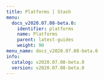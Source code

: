 ```yaml
---
title: Platforms | Stash
menu:
  docs_v2020.07.08-beta.0:
    identifier: platforms
    name: Platforms
    parent: latest-guides
    weight: 90
menu_name: docs_v2020.07.08-beta.0
info:
  catalog: v2020.07.08-beta.0
  version: v2020.07.08-beta.0
---
```


